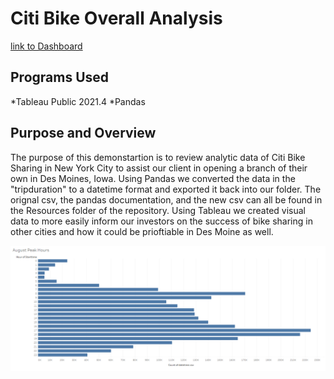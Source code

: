 # Citi Bike Overall Analysis
[link to Dashboard](https://public.tableau.com/app/profile/harry5861/viz/Module_14_Challenge_16422864467350/CitiBikeAnalysis?publish=yes)
## Programs Used
*Tableau Public 2021.4
*Pandas

## Purpose and Overview
The purpose of this demonstartion is to review analytic data of Citi Bike Sharing in New York City to assist our client in opening a branch of their own in Des Moines, Iowa. Using Pandas we converted the data in the "tripduration" to a datetime format and exported it back into our folder. The orignal csv, the pandas documentation, and the new csv can all be found in the Resources folder of the repository. Using Tableau we created visual data to more easily inform our investors on the success of bike sharing in other cities and how it could be prioftiable in Des Moine as well. 

![](images/August_Peak_Hours.png)
